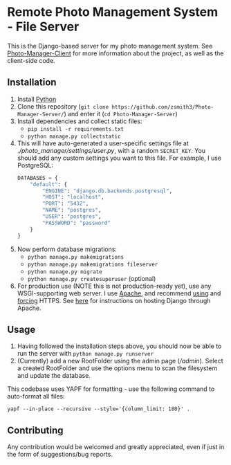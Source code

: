 # Remote Photo Management System - File Server

This is the Django-based server for my photo management system. See [Photo-Manager-Client](https://github.com/zsmith3/Photo-Manager-Client/) for more information about the project, as well as the client-side code.


## Installation

1) Install [Python](https://www.python.org/downloads/)
2) Clone this repository (`git clone https://github.com/zsmith3/Photo-Manager-Server/`) and enter it (`cd Photo-Manager-Server`)
3) Install dependencies and collect static files:
	- `pip install -r requirements.txt`
	- `python manage.py collectstatic`
4) This will have auto-generated a user-specific settings file at *./photo_manager/settings/user.py*, with a random `SECRET_KEY`. You should add any custom settings you want to this file. For example, I use PostgreSQL:
	```python
	DATABASES = {
		"default": {
			"ENGINE": "django.db.backends.postgresql",
			"HOST": "localhost",
			"PORT": "5432",
			"NAME": "postgres",
			"USER": "postgres",
			"PASSWORD": "password"
		}
	}
	```
5) Now perform database migrations:
	- `python manage.py makemigrations`
	- `python manage.py makemigrations fileserver`
	- `python manage.py migrate`
	- `python manage.py createsuperuser` (optional)
6) For production use (NOTE this is not production-ready yet), use any WSGI-supporting web server. I use [Apache](https://httpd.apache.org/), and recommend [using](https://httpd.apache.org/docs/2.4/ssl/ssl_howto.html) and [forcing](https://wiki.apache.org/httpd/RewriteHTTPToHTTPS) HTTPS. See [here](https://docs.djangoproject.com/en/2.1/howto/deployment/wsgi/modwsgi/) for instructions on hosting Django through Apache.


## Usage

1) Having followed the installation steps above, you should now be able to run the server with `python manage.py runserver`
2) (Currently) add a new RootFolder using the admin page (*/admin*). Select a created RootFolder and use the options menu to scan the filesystem and update the database.

This codebase uses YAPF for formatting - use the following command to auto-format all files:

`yapf --in-place --recursive --style='{column_limit: 180}' .`


## Contributing

Any contribution would be welcomed and greatly appreciated, even if just in the form of suggestions/bug reports.
